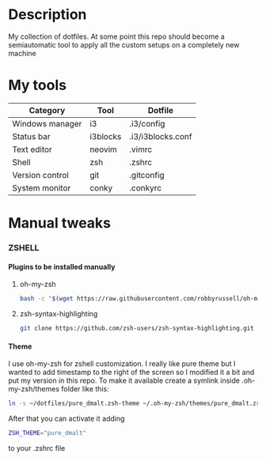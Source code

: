 # Description

My collection of dotfiles. At some point this repo should become a
semiautomatic tool to apply all the custom setups on a completely new machine

# My tools

| Category        | Tool     | Dotfile           |
|-----------------|----------|-------------------|
| Windows manager | i3       | .i3/config        |
| Status bar      | i3blocks | .i3/i3blocks.conf |
| Text editor     | neovim   | .vimrc            |
| Shell           | zsh      | .zshrc            |
| Version control | git      | .gitconfig        |
| System monitor  | conky    | .conkyrc          |

# Manual tweaks

### ZSHELL

#### Plugins to be installed manually
1. oh-my-zsh
    ```bash
    bash -c "$(wget https://raw.githubusercontent.com/robbyrussell/oh-my-zsh/master/tools/install.sh -O -)"
    ```

2. zsh-syntax-highlighting
    ```bash
    git clone https://github.com/zsh-users/zsh-syntax-highlighting.git ${ZSH_CUSTOM:-~/.oh-my-zsh/custom}/plugins/zsh-syntax-highlighting
    ```

#### Theme
I use oh-my-zsh for zshell customization. I really like pure theme
but I wanted to add timestamp to the right of the screen so I modified it a bit and
put my version in this repo. To make it available create a symlink inside .oh-my-zsh/themes folder like this:

```bash
ln -s ~/dotfiles/pure_dmalt.zsh-theme ~/.oh-my-zsh/themes/pure_dmalt.zsh-theme
```

After that you can activate it adding 

```bash
ZSH_THEME="pure_dmalt"
```

to your .zshrc file


